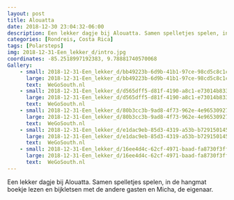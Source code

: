 ```yaml
---
layout: post
title: Alouatta
date: 2018-12-30 23:04:32-06:00
description: Een lekker dagje bij Alouatta. Samen spelletjes spelen, in de hangmat boekje lezen en bijkletsen met de andere gasten en Micha, de eigenaar. 
categories: [Rondreis, Costa Rica]
tags: [Polarsteps]
img: 2018-12-31-Een_lekker_d/intro.jpg
coordinates: -85.2518997192383, 9.78881740570068
Gallery:
    - small: 2018-12-31-Een_lekker_d/bb49223b-6d9b-41b1-97ce-98cd5c8c1c78_large_image.jpg
      large: 2018-12-31-Een_lekker_d/bb49223b-6d9b-41b1-97ce-98cd5c8c1c78_large_image.jpg
      text:  WeGoSouth.nl
    - small: 2018-12-31-Een_lekker_d/d565dff5-d81f-4190-a8c1-e73014b83357_large_image.jpg
      large: 2018-12-31-Een_lekker_d/d565dff5-d81f-4190-a8c1-e73014b83357_large_image.jpg
      text:  WeGoSouth.nl
    - small: 2018-12-31-Een_lekker_d/80b3cc3b-9ad8-4f73-962e-4e9653092766_large_image.jpg
      large: 2018-12-31-Een_lekker_d/80b3cc3b-9ad8-4f73-962e-4e9653092766_large_image.jpg
      text:  WeGoSouth.nl
    - small: 2018-12-31-Een_lekker_d/e1dac9eb-85d3-4319-a53b-b72915014536_large_image.jpg
      large: 2018-12-31-Een_lekker_d/e1dac9eb-85d3-4319-a53b-b72915014536_large_image.jpg
      text:  WeGoSouth.nl
    - small: 2018-12-31-Een_lekker_d/16ee4d4c-62cf-4971-baad-fa8730f3fff3_large_image.jpg
      large: 2018-12-31-Een_lekker_d/16ee4d4c-62cf-4971-baad-fa8730f3fff3_large_image.jpg
      text:  WeGoSouth.nl
---
```

Een lekker dagje bij Alouatta. Samen spelletjes spelen, in de hangmat boekje lezen en bijkletsen met de andere gasten en Micha, de eigenaar.